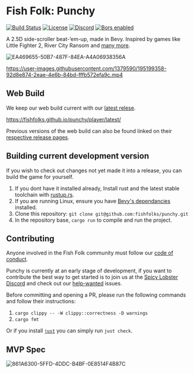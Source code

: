 # Fish Folk: Punchy

[![Build Status](https://img.shields.io/github/workflow/status/fishfolks/punchy/CI?logo=github&labelColor=1e1c24&color=216e9b)](https://github.com/fishfolks/punchy/actions)
[![License](https://img.shields.io/badge/License-MIT%20or%20Apache%202-green.svg?label=license&labelColor=1e1c24&color=34925e)](./LICENSE.md)
[![Discord](https://img.shields.io/badge/chat-on%20discord-green.svg?logo=discord&logoColor=fff&labelColor=1e1c24&color=8d5b3f)](https://discord.gg/4smxjcheE5)
[![Bors enabled](https://bors.tech/images/badge_small.svg)](https://app.bors.tech/repositories/46829)

A 2.5D side-scroller beat-’em-up, made in Bevy. Inspired by games like Little Fighter 2, River City Ransom and [many more](https://fextralife.com/a-history-of-the-side-scrolling-beat-em-up-part-1/).

![EA469655-50B7-487F-84EA-A4A06938356A](https://user-images.githubusercontent.com/583842/161245719-7b587a2a-dd02-4edc-8640-b26ae6f7eafb.gif)

https://user-images.githubusercontent.com/1379590/195199358-92d8e874-2eae-4e6b-84bd-fffb572efa9c.mp4

## Web Build
We keep our web build current with our [latest relese](https://github.com/fishfolks/punchy/releases/latest).

https://fishfolks.github.io/punchy/player/latest/

Previous versions of the web build can also be found linked on their [respective release pages](https://github.com/fishfolks/punchy/releases/).

## Building current development version
If you wish to check out changes not yet made it into a release, you can build the game for yourself.
1. If you dont have it installed already, Install rust and the latest stable toolchain with [rustup.rs](https://rustup.rs/).
2. If you are running Linux, ensure you have [Bevy's dependancies](https://github.com/bevyengine/bevy/blob/main/docs/linux_dependencies.md) installed.
3. Clone this repository: `git clone git@github.com:fishfolks/punchy.git`
4. In the repository base, `cargo run` to compile and run the project.

## Contributing

Anyone involved in the Fish Folk community must follow our [code of conduct](https://github.com/fishfolks/jumpy/blob/main/CODE_OF_CONDUCT.md).

Punchy is currently at an early stage of development, if you want to contribute the best way to get started is to join us at the [Spicy Lobster Discord](https://discord.gg/4smxjcheE5) and check out our [help-wanted](https://github.com/fishfolks/punchy/labels/help%20wanted) issues.

Before committing and opening a PR, please run the following commands and follow their instructions:

1. `cargo clippy -- -W clippy::correctness -D warnings`
2. `cargo fmt`

Or if you install [`just`](https://github.com/casey/just) you can simply run `just check`.

## MVP Spec

![861A6300-5FFD-4DDC-B4BF-0E8514F4B87C](https://user-images.githubusercontent.com/583842/161247148-0bc07089-1409-48ca-9cc8-ee1a1edddb9e.png)





